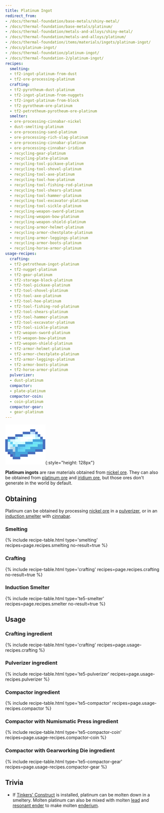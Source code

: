 ```yaml
---
title: Platinum Ingot
redirect_from:
- /docs/thermal-foundation/base-metals/shiny-metal/
- /docs/thermal-foundation/base-metals/platinum/
- /docs/thermal-foundation/metals-and-alloys/shiny-metal/
- /docs/thermal-foundation/metals-and-alloys/platinum/
- /docs/thermal-foundation/items/materials/ingots/platinum-ingot/
- /docs/platinum-ingot/
- /docs/thermal-foundation/platinum-ingot/
- /docs/thermal-foundation-2/platinum-ingot/
recipes:
  smelting:
  - tf2-ingot-platinum-from-dust
  - tf2-ore-processing-platinum
  crafting:
  - tf2-pyrotheum-dust-platinum
  - tf2-ingot-platinum-from-nuggets
  - tf2-ingot-platinum-from-block
  - tf2-pyrotheum-ore-platinum
  - tf2-petrotheum-pyrotheum-ore-platinum
  smelter:
  - ore-processing-cinnabar-nickel
  - dust-smelting-platinum
  - ore-processing-sand-platinum
  - ore-processing-rich-slag-platinum
  - ore-processing-cinnabar-platinum
  - ore-processing-cinnabar-iridium
  - recycling-gear-platinum
  - recycling-plate-platinum
  - recycling-tool-pickaxe-platinum
  - recycling-tool-shovel-platinum
  - recycling-tool-axe-platinum
  - recycling-tool-hoe-platinum
  - recycling-tool-fishing-rod-platinum
  - recycling-tool-shears-platinum
  - recycling-tool-hammer-platinum
  - recycling-tool-excavator-platinum
  - recycling-tool-sickle-platinum
  - recycling-weapon-sword-platinum
  - recycling-weapon-bow-platinum
  - recycling-weapon-shield-platinum
  - recycling-armor-helmet-platinum
  - recycling-armor-chestplate-platinum
  - recycling-armor-leggings-platinum
  - recycling-armor-boots-platinum
  - recycling-horse-armor-platinum
usage-recipes:
  crafting:
  - tf2-petrotheum-ingot-platinum
  - tf2-nugget-platinum
  - tf2-gear-platinum
  - tf2-storage-block-platinum
  - tf2-tool-pickaxe-platinum
  - tf2-tool-shovel-platinum
  - tf2-tool-axe-platinum
  - tf2-tool-hoe-platinum
  - tf2-tool-fishing-rod-platinum
  - tf2-tool-shears-platinum
  - tf2-tool-hammer-platinum
  - tf2-tool-excavator-platinum
  - tf2-tool-sickle-platinum
  - tf2-weapon-sword-platinum
  - tf2-weapon-bow-platinum
  - tf2-weapon-shield-platinum
  - tf2-armor-helmet-platinum
  - tf2-armor-chestplate-platinum
  - tf2-armor-leggings-platinum
  - tf2-armor-boots-platinum
  - tf2-horse-armor-platinum
  pulverizer:
  - dust-platinum
  compactor:
  - plate-platinum
  compactor-coin:
  - coin-platinum
  compactor-gear:
  - gear-platinum
---
```


![Platinum ingot](/assets/images/thermal-foundation-2/ingot-platinum.png){:style="height: 128px"}


**Platinum ingots** are raw materials obtained from [nickel
ore](/docs/1.12/thermal-foundation-2/nickel-ore/). They can also be obtained from [platinum
ore](/docs/1.12/thermal-foundation-2/platinum-ore/) and [iridium ore](/docs/1.12/thermal-foundation-2/iridium-ore/), but those ores
don't generate in the world by default.


Obtaining
---------

Platinum can be obtained by processing [nickel ore](/docs/1.12/thermal-foundation-2/nickel-ore/) in a
[pulverizer](/docs/1.12/thermal-expansion-5/pulverizer/), or in an [induction
smelter](/docs/1.12/thermal-expansion-5/induction-smelter/) with [cinnabar](/docs/1.12/thermal-foundation-2/cinnabar/).

### Smelting
{% include recipe-table.html type='smelting' recipes=page.recipes.smelting no-result=true %}

### Crafting
{% include recipe-table.html type='crafting' recipes=page.recipes.crafting no-result=true %}

### Induction Smelter
{% include recipe-table.html type='te5-smelter' recipes=page.recipes.smelter no-result=true %}


Usage
-----

### Crafting ingredient
{% include recipe-table.html type='crafting' recipes=page.usage-recipes.crafting %}

### Pulverizer ingredient
{% include recipe-table.html type='te5-pulverizer' recipes=page.usage-recipes.pulverizer %}

### Compactor ingredient
{% include recipe-table.html type='te5-compactor' recipes=page.usage-recipes.compactor %}

### Compactor with Numismatic Press ingredient
{% include recipe-table.html type='te5-compactor-coin' recipes=page.usage-recipes.compactor-coin %}

### Compactor with Gearworking Die ingredient
{% include recipe-table.html type='te5-compactor-gear' recipes=page.usage-recipes.compactor-gear %}


Trivia
------

* If [Tinkers'
  Construct](https://minecraft.curseforge.com/projects/tinkers-construct) is
  installed, platinum can be molten down in a smeltery. Molten platinum can also
  be mixed with molten [lead](/docs/1.12/thermal-foundation-2/lead-ingot/) and [resonant
  ender](/docs/1.12/thermal-foundation-2/resonant-ender/) to make molten
  [enderium](/docs/1.12/thermal-foundation-2/enderium-ingot/).
